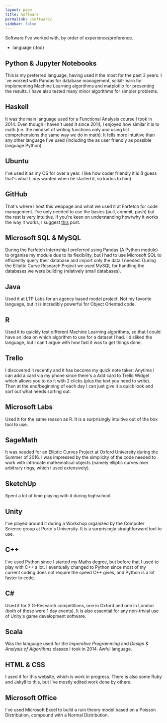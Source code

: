 ```yaml
---
layout: page
title: Software
permalink: /software/
sidebar: false
---
```


Software I've worked with, by order of experience/preference.

* language
{:toc}

## Python & Jupyter Notebooks
This is my preferred language, having used it the most for the past 3 years. I´ve worked with Pandas for database management, scikit-learn for implementing Machine Learning algorithms and matplotlib for presenting the results. I have also tested many minor algorithms for simpler problems.

## Haskell
It was the main language used for a Functional Analysis course I took in 2014. Even though I haven´t used it since 2014, I enjoyed how similar it is to math (i.e. the mindset of writing functions only and using list comprehensions the same way we do in math). It fells more intuitive than any other language I've used (including the as user friendly as possible language Python).

## Ubuntu
I've used it as my OS for over a year. I like how coder friendly it is (I guess that's what Linus wanted when he started it, so kudos to him).

## GitHub
That's where I host this webpage and what we used it at Farfetch for code management. I've only needed to use the basics (pull, commit, push) but the rest is very intuitive. If you're keen on understanding how/why it works the way it works, I suggest [this](http://tom.preston-werner.com/2009/05/19/the-git-parable.html) post.

## Microsoft SQL & MySQL
During the Farfetch Internship I preferred using Pandas (A Python module) to organise my module due to its flexibility, but I had to use Microsoft SQL to efficiently query their database and import only the data I needed.
During the Elliptic Curve Research Project we used MySQL for handling the databases we were building (relatively small databases).

## Java
Used it at LTP Labs for an agency based model project. Not my favorite language, but it is incredibly powerful for Object Oriented code.

## R
Used it to quickly test different Machine Learning algorithms, so that I could have an idea on which algorithm to use for a dataset I had. I disliked the language, but I can't argue with how fast it was to get things done.

## Trello
I discovered it recently and it has become my quick note taker: Anytime I can add a card via my phone since there's a Add card to Trello Widget which allows you to do it with 2 clicks (plus the text you need to write). Then at the end/beginning of each day I can just give it a quick look and sort out what needs sorting out.

## Microsoft Labs
Used it for the same reason as R. It is a surprisingly intuitive out of the box tool to use.

## SageMath
It was needed for an Elliptic Curves Project at Oxford University during the Summer of 2016. I was impressed by the simplicity of the code needed to work with intrincate mathematical objects (namely elliptic curves over arbitrary rings, which I used extensively).

## SketchUp
Spent a lot of time playing with it during highschool.

## Unity
I've played around it during a Workshop organized by the Computer Science group at Porto's University. It is a surprisingly straighforward tool to use.

## C++
I´ve used Python since I started my Maths degree, but before that I used to play with C++ a lot. I eventually changed to Python since most of my current coding does not require the speed C++ gives, and Python is a lot faster to code.


## C\#
Used it for 2 G-Research competitions, one in Oxford and one in London (both of these were 1 day events). It is also essential for any non-trivial use of Unity's game development software.

## Scala
Was the language used for the <i>Imperative Programming</i> and <i>Design & Analysis of Algorithms</i> classes I took in 2014. Awful language.

## HTML & CSS
I used it for this website, which is work in progress. There is also some Ruby and Jekyll to this, but I´ve mostly edited work done by others.

## Microsoft Office
I´ve used Microsoft Excel to build a ruin theory model based on a Poisson Distribution, compound with a Normal Distribution.